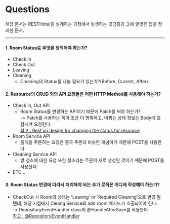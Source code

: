 # Questions
해당 문서는 RESTHotel을 설계하는 과정에서 발생하는 궁금증과 그에 알맞은 답을 정리한 문서.

---
#### 1. Room Status로 무엇을 정의해야 하는가?
* Check In
* Check Out
* Leaving
* Cleaning
    * Cleaning의 Status를 나눌 필요가 있는가?(Before, Current, After)
  

#### 2. Resource의 CRUD 외의 API 요청들은 어떤 HTTP Method를 사용해야 하는가?
* Check In, Out API
  * Room Status를 변경하는 API이기 때문에 Patch를 써야 하는가?  
    -> Patch를 사용하는 쪽이 조금 더 명확하고, 바뀌는 상태 정보는 Body에 포함시켜 요청한다.  
    [참고 : Rest uri design for changing the status for resource](https://stackoverflow.com/questions/18233632/rest-uri-design-for-changing-the-status-for-resource)
* Room Service API
  * 음식을 주문하는 요청은 결국 주문과 비슷한 개념이기 때문에 POST를 사용한다.
* Cleaning Service API
  * 방 청소에 대한 요청 또한 청소라는 주문이 새로 생성된 것이기 때문에 POST를 사용한다.
* ETC...

#### 3. Room Status 변경에 따라서 처리해야 되는 추가 로직은 어디에 작성해야 하는가?
* CheckOut 시 Room의 상태는 'Leaving' or 'Required Cleaning'으로 변경 될 텐데, 해당 시점에서 Cleang Service의 add room 메서드가 호출되어야 한다.  
-> RepositoryEventHandler class의 @HandleAfterSave를 적용한다.  
[참고 : @RepositoryEventHandler](https://www.baeldung.com/spring-data-rest-events)
